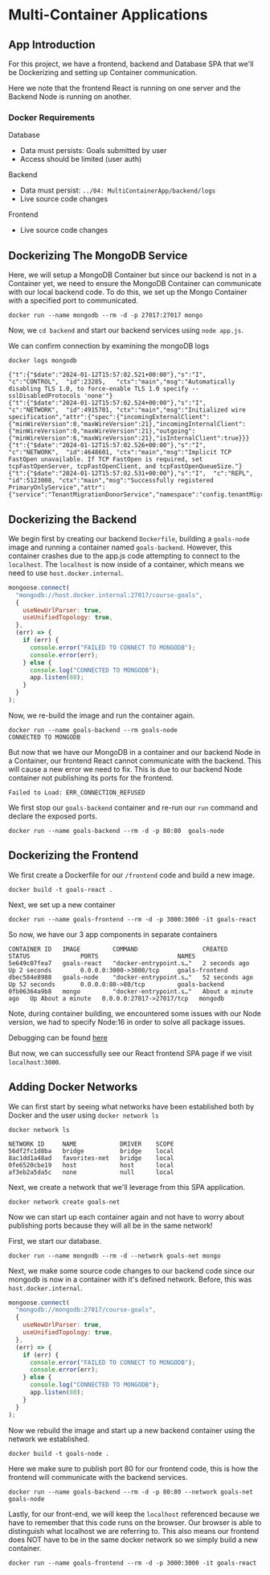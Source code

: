 # Multi-Container Applications

## App Introduction

For this project, we have a frontend, backend and Database SPA that we'll be Dockerizing and setting up Container communication.

Here we note that the frontend React is running on one server and the Backend Node is running on another.

### Docker Requirements

Database

- Data must persists: Goals submitted by user
- Access should be limited (user auth)

Backend

- Data must persist: `../04: MultiContainerApp/backend/logs`
- Live source code changes

Frontend

- Live source code changes

## Dockerizing The MongoDB Service

Here, we will setup a MongoDB Container but since our backend is not in a Container yet, we need to ensure the MongoDB Container can communicate with our local backend code. To do this, we set up the Mongo Container with a specified port to communicated.

```terminal
docker run --name mongodb --rm -d -p 27017:27017 mongo
```

Now, we `cd backend` and start our backend services using `node app.js`.

We can confirm connection by examining the mongoDB logs

```terminal
docker logs mongodb

{"t":{"$date":"2024-01-12T15:57:02.521+00:00"},"s":"I",  "c":"CONTROL",  "id":23285,   "ctx":"main","msg":"Automatically disabling TLS 1.0, to force-enable TLS 1.0 specify --sslDisabledProtocols 'none'"}
{"t":{"$date":"2024-01-12T15:57:02.524+00:00"},"s":"I",  "c":"NETWORK",  "id":4915701, "ctx":"main","msg":"Initialized wire specification","attr":{"spec":{"incomingExternalClient":{"minWireVersion":0,"maxWireVersion":21},"incomingInternalClient":{"minWireVersion":0,"maxWireVersion":21},"outgoing":{"minWireVersion":6,"maxWireVersion":21},"isInternalClient":true}}}
{"t":{"$date":"2024-01-12T15:57:02.526+00:00"},"s":"I",  "c":"NETWORK",  "id":4648601, "ctx":"main","msg":"Implicit TCP FastOpen unavailable. If TCP FastOpen is required, set tcpFastOpenServer, tcpFastOpenClient, and tcpFastOpenQueueSize."}
{"t":{"$date":"2024-01-12T15:57:02.531+00:00"},"s":"I",  "c":"REPL",     "id":5123008, "ctx":"main","msg":"Successfully registered PrimaryOnlyService","attr":{"service":"TenantMigrationDonorService","namespace":"config.tenantMigrationDonors"}}
```

## Dockerizing the Backend

We begin first by creating our backend `Dockerfile`, building a `goals-node` image and running a container named `goals-backend`. However, this container crashes due to the app.js code attempting to connect to the `localhost`. The `localhost` is now inside of a container, which means we need to use `host.docker.internal`.

```javascript
mongoose.connect(
  "mongodb://host.docker.internal:27017/course-goals",
  {
    useNewUrlParser: true,
    useUnifiedTopology: true,
  },
  (err) => {
    if (err) {
      console.error("FAILED TO CONNECT TO MONGODB");
      console.error(err);
    } else {
      console.log("CONNECTED TO MONGODB");
      app.listen(80);
    }
  }
);
```

Now, we re-build the image and run the container again.

```terminal
docker run --name goals-backend --rm goals-node
CONNECTED TO MONGODB
```

But now that we have our MongoDB in a container and our backend Node in a Container, our frontend React cannot communicate with the backend. This will cause a new error we need to fix. This is due to our backend Node container not publishing its ports for the frontend.

```terminal
Failed to Load: ERR_CONNECTION_REFUSED
```

We first stop our `goals-backend` container and re-run our `run` command and declare the exposed ports.

```terminal
docker run --name goals-backend --rm -d -p 80:80  goals-node
```

## Dockerizing the Frontend

We first create a Dockerfile for our `/frontend` code and build a new image.

```terminal
docker build -t goals-react .
```

Next, we set up a new container

```terminal
docker run --name goals-frontend --rm -d -p 3000:3000 -it goals-react
```

So now, we have our 3 app components in separate containers

```terminal
CONTAINER ID   IMAGE         COMMAND                  CREATED              STATUS              PORTS                      NAMES
5e649c07fea7   goals-react   "docker-entrypoint.s…"   2 seconds ago        Up 2 seconds        0.0.0.0:3000->3000/tcp     goals-frontend
dbec584e8988   goals-node    "docker-entrypoint.s…"   52 seconds ago       Up 52 seconds       0.0.0.0:80->80/tcp         goals-backend
0fb06364a9b8   mongo         "docker-entrypoint.s…"   About a minute ago   Up About a minute   0.0.0.0:27017->27017/tcp   mongodb
```

Note, during container building, we encountered some issues with our Node version, we had to specify Node:16 in order to solve all package issues.

Debugging can be found [here](https://stackoverflow.com/questions/69692842/error-message-error0308010cdigital-envelope-routinesunsupported)

But now, we can successfully see our React frontend SPA page if we visit `localhost:3000`.

## Adding Docker Networks

We can first start by seeing what networks have been established both by Docker and the user using `docker network ls`

```terminal
docker network ls

NETWORK ID     NAME            DRIVER    SCOPE
56df2fc1d8ba   bridge          bridge    local
8ac1dd1a48ad   favorites-net   bridge    local
0fe6520cbe19   host            host      local
af3eb2a5da5c   none            null      local
```

Next, we create a network that we'll leverage from this SPA application.

```terminal
docker network create goals-net
```

Now we can start up each container again and not have to worry about publishing ports because they will all be in the same network!

First, we start our database.

```terminal
docker run --name mongodb --rm -d --network goals-net mongo
```

Next, we make some source code changes to our backend code since our mongodb is now in a container with it's defined network. Before, this was `host.docker.internal`.

```javascript
mongoose.connect(
  "mongodb://mongodb:27017/course-goals",
  {
    useNewUrlParser: true,
    useUnifiedTopology: true,
  },
  (err) => {
    if (err) {
      console.error("FAILED TO CONNECT TO MONGODB");
      console.error(err);
    } else {
      console.log("CONNECTED TO MONGODB");
      app.listen(80);
    }
  }
);
```

Now we rebuild the image and start up a new backend container using the network we established.

```
docker build -t goals-node .
```

Here we make sure to publish port 80 for our frontend code, this is how the frontend will communicate with the backend services.

```terminal
docker run --name goals-backend --rm -d -p 80:80 --network goals-net goals-node
```

Lastly, for our front-end, we will keep the `localhost` referenced because we have to remember that this code runs on the browser. Our browser is able to distinguish what localhost we are referring to. This also means our frontend does NOT have to be in the same docker network so we simply build a new container.

```terminal
docker run --name goals-frontend --rm -d -p 3000:3000 -it goals-react
```

